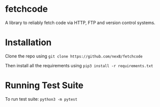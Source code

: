 # fetchcode
A library to reliably fetch code via HTTP, FTP and version control systems. 

# Installation
Clone the repo using 
`git clone https://github.com/nexB/fetchcode`

Then install all the requirements using 
`pip3 install -r requirements.txt`

# Running Test Suite

To run test suite:
`python3 -m pytest`


